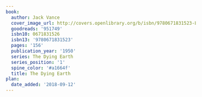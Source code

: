 ```yaml
---
book:
  author: Jack Vance
  cover_image_url: http://covers.openlibrary.org/b/isbn/9780671831523-L.jpg
  goodreads: '951749'
  isbn10: 0671831526
  isbn13: '9780671831523'
  pages: '156'
  publication_year: '1950'
  series: The Dying Earth
  series_position: '1'
  spine_color: '#a1664f'
  title: The Dying Earth
plan:
  date_added: '2018-09-12'
---
```

